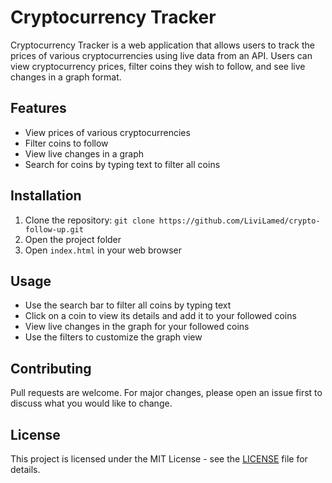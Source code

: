 # Cryptocurrency Tracker

Cryptocurrency Tracker is a web application that allows users to track the prices of various cryptocurrencies using live data from an API. Users can view cryptocurrency prices, filter coins they wish to follow, and see live changes in a graph format.

## Features

- View prices of various cryptocurrencies
- Filter coins to follow
- View live changes in a graph
- Search for coins by typing text to filter all coins

## Installation

1. Clone the repository: `git clone https://github.com/LiviLamed/crypto-follow-up.git`
2. Open the project folder
3. Open `index.html` in your web browser

## Usage

- Use the search bar to filter all coins by typing text
- Click on a coin to view its details and add it to your followed coins
- View live changes in the graph for your followed coins
- Use the filters to customize the graph view

## Contributing

Pull requests are welcome. For major changes, please open an issue first to discuss what you would like to change.

## License

This project is licensed under the MIT License - see the [LICENSE](LICENSE) file for details.
